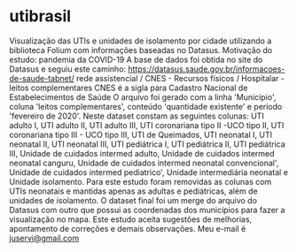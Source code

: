 # utibrasil
Visualização das UTIs e unidades de isolamento por cidade utilizando a biblioteca Folium com informações baseadas no Datasus. Motivação do estudo: pandemia da COVID-19
A base de dados foi obtida no site do Datasus e seguiu este caminho:
https://datasus.saude.gov.br/informacoes-de-saude-tabnet/ rede assistencial / CNES - Recursos físicos / Hospitalar - leitos complementares
CNES é a sigla para Cadastro Nacional de Estabelecimentos de Saúde
O arquivo foi gerado com a linha 'Município', coluna 'leitos complementares', conteúdo 'quantidade existente' e período 'fevereiro de 2020'.
Neste dataset constam as seguintes colunas:
UTI adulto I, UTI adulto II, UTI adulto III, UTI coronariana tipo II -UCO tipo II, UTI coronariana tipo III - UCO tipo III,
UTI de Queimados, UTI neonatal I, UTI neonatal II, UTI neonatal III, UTI pediátrica I, UTI pediátrica II,
UTI pediátrica III, Unidade de cuidados intermed adulto, Unidade de cuidados intermed neonatal canguru, 
Unidade de cuidados intermed neonatal convencional', Unidade de cuidados intermed pediatrico', Unidade intermediária neonatal e
Unidade isolamento.
Para este estudo foram removidas as colunas com UTIs neonatais e mantidas apenas as adultas e pediátricas, além de unidades de isolamento.
O dataset final foi um merge do arquivo do Datasus com outro que possui as coordenadas dos municípios para fazer a visualização no mapa.
Este estudo aceita sugestões de melhorias, apontamento de correções e demais observações. Meu e-mail é juservi@gmail.com 

